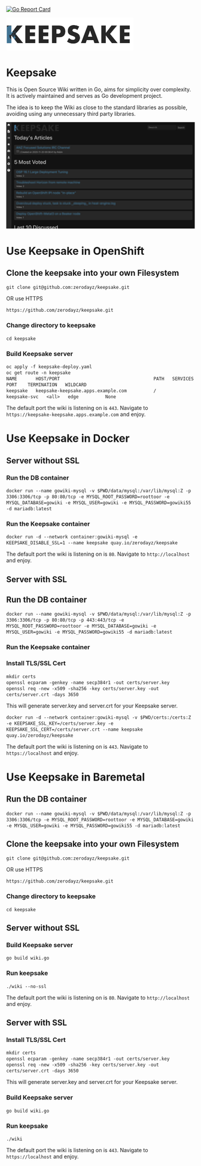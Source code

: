 [![Go Report Card](https://goreportcard.com/badge/github.com/zerodayz/keepsake)](https://goreportcard.com/report/github.com/zerodayz/keepsake)

![Logo](lib/images/Keepsake_Logo.png)
# Keepsake
This is Open Source Wiki written in Go, aims for simplicity over complexity. It is actively maintained and serves as Go development project.

The idea is to keep the Wiki as close to the standard libraries as possible, avoiding using any unnecessary third party libraries.

![Dashboard](screenshots/Dashboard.png)

# Use Keepsake in OpenShift

## Clone the keepsake into your own Filesystem
```
git clone git@github.com:zerodayz/keepsake.git
```
OR use HTTPS
```
https://github.com/zerodayz/keepsake.git
```

### Change directory to keepsake
```
cd keepsake
```
### Build Keepsake server
```
oc apply -f keepsake-deploy.yaml
oc get route -n keepsake
NAME       HOST/PORT                                   PATH   SERVICES       PORT    TERMINATION   WILDCARD
keepsake   keepsake-keepsake.apps.example.com          /      keepsake-svc   <all>   edge          None
```

The default port the wiki is listening on is `443`.
Navigate to `https://keepsake-keepsake.apps.example.com` and enjoy.

# Use Keepsake in Docker
## Server without SSL
### Run the DB container
```
docker run --name gowiki-mysql -v $PWD/data/mysql:/var/lib/mysql:Z -p 3306:3306/tcp -p 80:80/tcp -e MYSQL_ROOT_PASSWORD=roottoor -e MYSQL_DATABASE=gowiki -e MYSQL_USER=gowiki -e MYSQL_PASSWORD=gowiki55 -d mariadb:latest
```
### Run the Keepsake container
```
docker run -d --network container:gowiki-mysql -e KEEPSAKE_DISABLE_SSL=1 --name keepsake quay.io/zerodayz/keepsake
```

The default port the wiki is listening on is `80`.
Navigate to `http://localhost` and enjoy.

## Server with SSL
## Run the DB container
```
docker run --name gowiki-mysql -v $PWD/data/mysql:/var/lib/mysql:Z -p 3306:3306/tcp -p 80:80/tcp -p 443:443/tcp -e MYSQL_ROOT_PASSWORD=roottoor -e MYSQL_DATABASE=gowiki -e MYSQL_USER=gowiki -e MYSQL_PASSWORD=gowiki55 -d mariadb:latest
```
### Run the Keepsake container

### Install TLS/SSL Cert
~~~
mkdir certs
openssl ecparam -genkey -name secp384r1 -out certs/server.key
openssl req -new -x509 -sha256 -key certs/server.key -out certs/server.crt -days 3650
~~~
This will generate server.key and server.crt for your Keepsake server.

```
docker run -d --network container:gowiki-mysql -v $PWD/certs:/certs:Z -e KEEPSAKE_SSL_KEY=/certs/server.key -e KEEPSAKE_SSL_CERT=/certs/server.crt --name keepsake quay.io/zerodayz/keepsake
```

The default port the wiki is listening on is `443`.
Navigate to `https://localhost` and enjoy.

# Use Keepsake in Baremetal
## Run the DB container
```
docker run --name gowiki-mysql -v $PWD/data/mysql:/var/lib/mysql:Z -p 3306:3306/tcp -e MYSQL_ROOT_PASSWORD=roottoor -e MYSQL_DATABASE=gowiki -e MYSQL_USER=gowiki -e MYSQL_PASSWORD=gowiki55 -d mariadb:latest
```

## Clone the keepsake into your own Filesystem
```
git clone git@github.com:zerodayz/keepsake.git
```
OR use HTTPS
```
https://github.com/zerodayz/keepsake.git
```

### Change directory to keepsake
```
cd keepsake
```
## Server without SSL
### Build Keepsake server
```
go build wiki.go
```

### Run keepsake
```
./wiki --no-ssl
```

The default port the wiki is listening on is `80`.
Navigate to `http://localhost` and enjoy.

## Server with SSL
### Install TLS/SSL Cert
```
mkdir certs
openssl ecparam -genkey -name secp384r1 -out certs/server.key
openssl req -new -x509 -sha256 -key certs/server.key -out certs/server.crt -days 3650
```
This will generate server.key and server.crt for your Keepsake server.

### Build Keepsake server
```
go build wiki.go
```

### Run keepsake
```
./wiki
```

The default port the wiki is listening on is `443`.
Navigate to `https://localhost` and enjoy.
